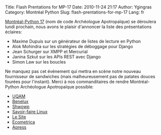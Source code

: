 Title: Flash Prentations for MP-17
Date: 2010-11-24 21:17
Author: Ygingras
Category: Montréal Python
Slug: flash-prentations-for-mp-17
Lang: fr

[Montréal-Python 17][] (nom de code Archéologue Apotropaïque) se
déroulera lundi prochain, nous avons le plaisir d'annoncer la liste des
présentations éclaires:

-   Maxime Dupuis sur un générateur de listes de lecture en Python
-   Alok Mohindra sur les stratégies de déboggage pour Django
-   Jean Schurger sur XMPP et Mercurial
-   Janina Szkut sur les APIs REST avec Django
-   Simon Law sur les boucles

Ne manquez pas cet événement qui mettra en scène notre nouveau
fournisseur de sandwiches (mais malheureusement pas de patates douces
fourées pour l'instant). Merci à nos commanditaires de rendre
Montréal-Python Archéologue Apotropaïque possible:

-   [UQAM][]
-   [Benelux][]
-   [Shwowp][]
-   [Savoir-faire Linux][]
-   [Le Site][]
-   [Ecometrica][]
-   [Apress][]

  [Montréal-Python 17]: http://montrealpython.org/fr/2010/11/mp-17/
  [UQAM]: http://uqam.ca
  [Benelux]: http://www.brasseriebenelux.com/
  [Shwowp]: http://shwowp.com/
  [Savoir-faire Linux]: http://savoirfairelinux.com/
  [Le Site]: http://lesite.ca
  [Ecometrica]: http://ecometrica.ca/
  [Apress]: http://apress.com
